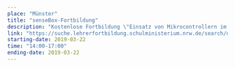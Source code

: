 ```yaml
---
place: "Münster"
title: "senseBox-Fortbildung"
description: "Kostenlose Fortbildung \"Einsatz von Mikrocontrollern im Unterricht - Programmieren lernen und Messgeräte bauen mit der senseBox\" am Institut für Geoinformatik, Raum 147 Anmeldung per Mail an <a href=\"mailto:info@sensebox.de?subject=Anmeldung Lehrer*innenfortbildung 22.03.2019\">info@sensebox.de</a>"
link: "https://suche.lehrerfortbildung.schulministerium.nrw.de/search/detailedSearch?aid=20003798&sid=senseBox01"
starting-date: 2019-03-22
time: "14:00-17:00"
ending-date: 2019-03-22
---
```


